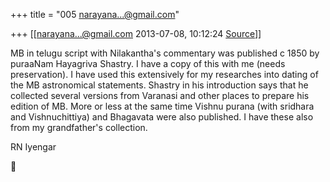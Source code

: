+++
title = "005 narayana...@gmail.com"

+++
[[narayana...@gmail.com	2013-07-08, 10:12:24 [Source](https://groups.google.com/g/samskrita/c/Ok69FE-k2hU)]]



MB in telugu script with Nilakantha's commentary was published c 1850 by puraaNam Hayagriva Shastry. I have a copy of this with me (needs preservation). I have used this extensively for my researches into dating of the MB astronomical statements. Shastry in his introduction says that he collected several versions from Varanasi and other places to prepare his edition of MB. More or less at the same time Vishnu purana (with sridhara and Vishnuchittiya) and Bhagavata were also published. I have these also from my grandfather's collection.

  

RN Iyengar



